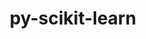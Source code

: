 ---
title: "py-scikit-learn"
layout: cache
categories: [package, develop-2024-11-24]
meta: {"versions": ["1.2.2", "1.5.2"], "compilers": ["apple-clang@=15.0.0", "gcc@=11.4.0", "gcc@=13.2.0", "gcc@=9.4.0", "oneapi@=2024.2.1"], "oss": ["ubuntu20.04", "ubuntu22.04", "ubuntu24.04", "ventura"], "platforms": ["darwin", "linux"], "targets": ["aarch64", "neoverse_v1", "ppc64le", "x86_64_v3"], "stacks": ["e4s", "e4s-neoverse_v1", "e4s-oneapi", "e4s-power", "ml-darwin-aarch64-mps", "ml-linux-aarch64-cpu", "ml-linux-aarch64-cuda", "ml-linux-x86_64-cpu", "ml-linux-x86_64-cuda", "ml-linux-x86_64-rocm", "root"], "num_specs": 21, "num_specs_by_stack": {"root": 21, "ml-darwin-aarch64-mps": 4, "e4s-power": 2, "e4s-neoverse_v1": 2, "e4s": 3, "e4s-oneapi": 2, "ml-linux-aarch64-cpu": 4, "ml-linux-aarch64-cuda": 4, "ml-linux-x86_64-cpu": 4, "ml-linux-x86_64-cuda": 4, "ml-linux-x86_64-rocm": 2}}
spec_details: [{"hash": "hzzpw7mkzpiz5ui2mrgwuun37qag4yee", "compiler": "apple-clang@=15.0.0", "versions": ["1.5.2"], "os": "ventura", "platform": "darwin", "target": "aarch64", "variants": ["build_system=python_pip"], "stacks": ["root", "ml-darwin-aarch64-mps"], "size": "-", "tarball": "https://binaries.spack.io/develop-2024-11-24/build_cache/darwin-ventura-aarch64/apple-clang-15.0.0/py-scikit-learn-1.5.2/darwin-ventura-aarch64-apple-clang-15.0.0-py-scikit-learn-1.5.2-hzzpw7mkzpiz5ui2mrgwuun37qag4yee.spack"}, {"hash": "vcw4bnngpiqg5syswrghglpte5vxkl5m", "compiler": "apple-clang@=15.0.0", "versions": ["1.5.2"], "os": "ventura", "platform": "darwin", "target": "aarch64", "variants": ["build_system=python_pip"], "stacks": ["root", "ml-darwin-aarch64-mps"], "size": "-", "tarball": "https://binaries.spack.io/develop-2024-11-24/build_cache/darwin-ventura-aarch64/apple-clang-15.0.0/py-scikit-learn-1.5.2/darwin-ventura-aarch64-apple-clang-15.0.0-py-scikit-learn-1.5.2-vcw4bnngpiqg5syswrghglpte5vxkl5m.spack"}, {"hash": "yrymcnuh2fvcrdl27lhhyh2hizj2opre", "compiler": "apple-clang@=15.0.0", "versions": ["1.2.2"], "os": "ventura", "platform": "darwin", "target": "aarch64", "variants": ["build_system=python_pip"], "stacks": ["root", "ml-darwin-aarch64-mps"], "size": "-", "tarball": "https://binaries.spack.io/develop-2024-11-24/build_cache/darwin-ventura-aarch64/apple-clang-15.0.0/py-scikit-learn-1.2.2/darwin-ventura-aarch64-apple-clang-15.0.0-py-scikit-learn-1.2.2-yrymcnuh2fvcrdl27lhhyh2hizj2opre.spack"}, {"hash": "vyxcxug3pkearbhmzbelkmp6rfxmep6d", "compiler": "apple-clang@=15.0.0", "versions": ["1.5.2"], "os": "ventura", "platform": "darwin", "target": "aarch64", "variants": ["build_system=python_pip"], "stacks": ["root", "ml-darwin-aarch64-mps"], "size": "-", "tarball": "https://binaries.spack.io/develop-2024-11-24/build_cache/darwin-ventura-aarch64/apple-clang-15.0.0/py-scikit-learn-1.5.2/darwin-ventura-aarch64-apple-clang-15.0.0-py-scikit-learn-1.5.2-vyxcxug3pkearbhmzbelkmp6rfxmep6d.spack"}, {"hash": "stknw6mhhvklhz5bbi2pnktfmvxr4poy", "compiler": "gcc@=9.4.0", "versions": ["1.5.2"], "os": "ubuntu20.04", "platform": "linux", "target": "ppc64le", "variants": ["build_system=python_pip"], "stacks": ["root", "e4s-power"], "size": "-", "tarball": "https://binaries.spack.io/develop-2024-11-24/build_cache/linux-ubuntu20.04-ppc64le/gcc-9.4.0/py-scikit-learn-1.5.2/linux-ubuntu20.04-ppc64le-gcc-9.4.0-py-scikit-learn-1.5.2-stknw6mhhvklhz5bbi2pnktfmvxr4poy.spack"}, {"hash": "qci7mc5x2zv7n2pyunew3rqk5r6kysfn", "compiler": "gcc@=9.4.0", "versions": ["1.5.2"], "os": "ubuntu20.04", "platform": "linux", "target": "ppc64le", "variants": ["build_system=python_pip"], "stacks": ["root", "e4s-power"], "size": "-", "tarball": "https://binaries.spack.io/develop-2024-11-24/build_cache/linux-ubuntu20.04-ppc64le/gcc-9.4.0/py-scikit-learn-1.5.2/linux-ubuntu20.04-ppc64le-gcc-9.4.0-py-scikit-learn-1.5.2-qci7mc5x2zv7n2pyunew3rqk5r6kysfn.spack"}, {"hash": "ctiiz3aivmdd2pfgqn5qmjhmhpw4topb", "compiler": "gcc@=11.4.0", "versions": ["1.5.2"], "os": "ubuntu22.04", "platform": "linux", "target": "neoverse_v1", "variants": ["build_system=python_pip"], "stacks": ["root", "e4s-neoverse_v1"], "size": "-", "tarball": "https://binaries.spack.io/develop-2024-11-24/build_cache/linux-ubuntu22.04-neoverse_v1/gcc-11.4.0/py-scikit-learn-1.5.2/linux-ubuntu22.04-neoverse_v1-gcc-11.4.0-py-scikit-learn-1.5.2-ctiiz3aivmdd2pfgqn5qmjhmhpw4topb.spack"}, {"hash": "xr7jbaimuqbmhboapparth4dctxbzft2", "compiler": "gcc@=11.4.0", "versions": ["1.5.2"], "os": "ubuntu22.04", "platform": "linux", "target": "neoverse_v1", "variants": ["build_system=python_pip"], "stacks": ["root", "e4s-neoverse_v1"], "size": "-", "tarball": "https://binaries.spack.io/develop-2024-11-24/build_cache/linux-ubuntu22.04-neoverse_v1/gcc-11.4.0/py-scikit-learn-1.5.2/linux-ubuntu22.04-neoverse_v1-gcc-11.4.0-py-scikit-learn-1.5.2-xr7jbaimuqbmhboapparth4dctxbzft2.spack"}, {"hash": "lxh2w6durlt6rtrkbaqbkj3pnk2p5hb5", "compiler": "gcc@=11.4.0", "versions": ["1.5.2"], "os": "ubuntu22.04", "platform": "linux", "target": "x86_64_v3", "variants": ["build_system=python_pip"], "stacks": ["root", "e4s"], "size": "-", "tarball": "https://binaries.spack.io/develop-2024-11-24/build_cache/linux-ubuntu22.04-x86_64_v3/gcc-11.4.0/py-scikit-learn-1.5.2/linux-ubuntu22.04-x86_64_v3-gcc-11.4.0-py-scikit-learn-1.5.2-lxh2w6durlt6rtrkbaqbkj3pnk2p5hb5.spack"}, {"hash": "dzaicnsa43l4shuzsfexd3kqoxkrc4eb", "compiler": "gcc@=11.4.0", "versions": ["1.5.2"], "os": "ubuntu22.04", "platform": "linux", "target": "x86_64_v3", "variants": ["build_system=python_pip"], "stacks": ["root", "e4s"], "size": "-", "tarball": "https://binaries.spack.io/develop-2024-11-24/build_cache/linux-ubuntu22.04-x86_64_v3/gcc-11.4.0/py-scikit-learn-1.5.2/linux-ubuntu22.04-x86_64_v3-gcc-11.4.0-py-scikit-learn-1.5.2-dzaicnsa43l4shuzsfexd3kqoxkrc4eb.spack"}, {"hash": "uj7iyhnfiv7hqlzi6jhiyjdnmuzfgxqk", "compiler": "gcc@=11.4.0", "versions": ["1.5.2"], "os": "ubuntu22.04", "platform": "linux", "target": "x86_64_v3", "variants": ["build_system=python_pip"], "stacks": ["root", "e4s"], "size": "-", "tarball": "https://binaries.spack.io/develop-2024-11-24/build_cache/linux-ubuntu22.04-x86_64_v3/gcc-11.4.0/py-scikit-learn-1.5.2/linux-ubuntu22.04-x86_64_v3-gcc-11.4.0-py-scikit-learn-1.5.2-uj7iyhnfiv7hqlzi6jhiyjdnmuzfgxqk.spack"}, {"hash": "j2swk2xpuddl6t745aqno2mm3xxn6cv3", "compiler": "oneapi@=2024.2.1", "versions": ["1.5.2"], "os": "ubuntu22.04", "platform": "linux", "target": "x86_64_v3", "variants": ["build_system=python_pip"], "stacks": ["root", "e4s-oneapi"], "size": "-", "tarball": "https://binaries.spack.io/develop-2024-11-24/build_cache/linux-ubuntu22.04-x86_64_v3/oneapi-2024.2.1/py-scikit-learn-1.5.2/linux-ubuntu22.04-x86_64_v3-oneapi-2024.2.1-py-scikit-learn-1.5.2-j2swk2xpuddl6t745aqno2mm3xxn6cv3.spack"}, {"hash": "5ocxewqm54sulldqnya3qtgdy3cnqd36", "compiler": "oneapi@=2024.2.1", "versions": ["1.5.2"], "os": "ubuntu22.04", "platform": "linux", "target": "x86_64_v3", "variants": ["build_system=python_pip"], "stacks": ["root", "e4s-oneapi"], "size": "-", "tarball": "https://binaries.spack.io/develop-2024-11-24/build_cache/linux-ubuntu22.04-x86_64_v3/oneapi-2024.2.1/py-scikit-learn-1.5.2/linux-ubuntu22.04-x86_64_v3-oneapi-2024.2.1-py-scikit-learn-1.5.2-5ocxewqm54sulldqnya3qtgdy3cnqd36.spack"}, {"hash": "xxcig4yhqiqkbva62uzuz45fmkbmml44", "compiler": "gcc@=13.2.0", "versions": ["1.5.2"], "os": "ubuntu24.04", "platform": "linux", "target": "aarch64", "variants": ["build_system=python_pip"], "stacks": ["root", "ml-linux-aarch64-cpu", "ml-linux-aarch64-cuda"], "size": "-", "tarball": "https://binaries.spack.io/develop-2024-11-24/build_cache/linux-ubuntu24.04-aarch64/gcc-13.2.0/py-scikit-learn-1.5.2/linux-ubuntu24.04-aarch64-gcc-13.2.0-py-scikit-learn-1.5.2-xxcig4yhqiqkbva62uzuz45fmkbmml44.spack"}, {"hash": "2x4bf5u2fq2whbib5wfdr46kianlvxac", "compiler": "gcc@=13.2.0", "versions": ["1.5.2"], "os": "ubuntu24.04", "platform": "linux", "target": "aarch64", "variants": ["build_system=python_pip"], "stacks": ["root", "ml-linux-aarch64-cpu", "ml-linux-aarch64-cuda"], "size": "-", "tarball": "https://binaries.spack.io/develop-2024-11-24/build_cache/linux-ubuntu24.04-aarch64/gcc-13.2.0/py-scikit-learn-1.5.2/linux-ubuntu24.04-aarch64-gcc-13.2.0-py-scikit-learn-1.5.2-2x4bf5u2fq2whbib5wfdr46kianlvxac.spack"}, {"hash": "oayoejgignqlgb4mqhiddzparxqc6lh2", "compiler": "gcc@=13.2.0", "versions": ["1.2.2"], "os": "ubuntu24.04", "platform": "linux", "target": "aarch64", "variants": ["build_system=python_pip"], "stacks": ["root", "ml-linux-aarch64-cpu", "ml-linux-aarch64-cuda"], "size": "-", "tarball": "https://binaries.spack.io/develop-2024-11-24/build_cache/linux-ubuntu24.04-aarch64/gcc-13.2.0/py-scikit-learn-1.2.2/linux-ubuntu24.04-aarch64-gcc-13.2.0-py-scikit-learn-1.2.2-oayoejgignqlgb4mqhiddzparxqc6lh2.spack"}, {"hash": "pmu52opj5im43vi3eojuqxwivf4udjgt", "compiler": "gcc@=13.2.0", "versions": ["1.5.2"], "os": "ubuntu24.04", "platform": "linux", "target": "aarch64", "variants": ["build_system=python_pip"], "stacks": ["root", "ml-linux-aarch64-cpu", "ml-linux-aarch64-cuda"], "size": "-", "tarball": "https://binaries.spack.io/develop-2024-11-24/build_cache/linux-ubuntu24.04-aarch64/gcc-13.2.0/py-scikit-learn-1.5.2/linux-ubuntu24.04-aarch64-gcc-13.2.0-py-scikit-learn-1.5.2-pmu52opj5im43vi3eojuqxwivf4udjgt.spack"}, {"hash": "wilc23wekbj75xtuemge7akheywndufr", "compiler": "gcc@=13.2.0", "versions": ["1.5.2"], "os": "ubuntu24.04", "platform": "linux", "target": "x86_64_v3", "variants": ["build_system=python_pip"], "stacks": ["root", "ml-linux-x86_64-cpu", "ml-linux-x86_64-cuda"], "size": "-", "tarball": "https://binaries.spack.io/develop-2024-11-24/build_cache/linux-ubuntu24.04-x86_64_v3/gcc-13.2.0/py-scikit-learn-1.5.2/linux-ubuntu24.04-x86_64_v3-gcc-13.2.0-py-scikit-learn-1.5.2-wilc23wekbj75xtuemge7akheywndufr.spack"}, {"hash": "hkl6pk2toslzydydhj7xbdcs4irpwrqc", "compiler": "gcc@=13.2.0", "versions": ["1.5.2"], "os": "ubuntu24.04", "platform": "linux", "target": "x86_64_v3", "variants": ["build_system=python_pip"], "stacks": ["root", "ml-linux-x86_64-cpu", "ml-linux-x86_64-cuda"], "size": "-", "tarball": "https://binaries.spack.io/develop-2024-11-24/build_cache/linux-ubuntu24.04-x86_64_v3/gcc-13.2.0/py-scikit-learn-1.5.2/linux-ubuntu24.04-x86_64_v3-gcc-13.2.0-py-scikit-learn-1.5.2-hkl6pk2toslzydydhj7xbdcs4irpwrqc.spack"}, {"hash": "5xfncwger4rw262qlt4k4neugniewht5", "compiler": "gcc@=13.2.0", "versions": ["1.2.2"], "os": "ubuntu24.04", "platform": "linux", "target": "x86_64_v3", "variants": ["build_system=python_pip"], "stacks": ["root", "ml-linux-x86_64-cpu", "ml-linux-x86_64-cuda", "ml-linux-x86_64-rocm"], "size": "-", "tarball": "https://binaries.spack.io/develop-2024-11-24/build_cache/linux-ubuntu24.04-x86_64_v3/gcc-13.2.0/py-scikit-learn-1.2.2/linux-ubuntu24.04-x86_64_v3-gcc-13.2.0-py-scikit-learn-1.2.2-5xfncwger4rw262qlt4k4neugniewht5.spack"}, {"hash": "gbs6pqw5zo5mtt7qkb6lzqcxwcgtqail", "compiler": "gcc@=13.2.0", "versions": ["1.5.2"], "os": "ubuntu24.04", "platform": "linux", "target": "x86_64_v3", "variants": ["build_system=python_pip"], "stacks": ["root", "ml-linux-x86_64-cpu", "ml-linux-x86_64-cuda", "ml-linux-x86_64-rocm"], "size": "-", "tarball": "https://binaries.spack.io/develop-2024-11-24/build_cache/linux-ubuntu24.04-x86_64_v3/gcc-13.2.0/py-scikit-learn-1.5.2/linux-ubuntu24.04-x86_64_v3-gcc-13.2.0-py-scikit-learn-1.5.2-gbs6pqw5zo5mtt7qkb6lzqcxwcgtqail.spack"}]
---